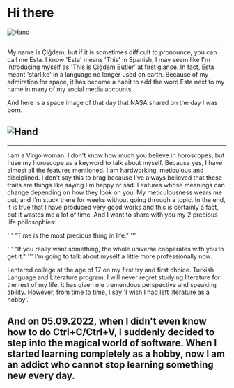 # Hi there
![Hand](https://img.icons8.com/bubbles/256/hand-side-view.png) 

---
My name is Çiğdem, but if it is sometimes difficult to pronounce, you can call me Esta. I know 'Esta' means 'This' in Spanish, I may seem like I'm introducing myself as 'This is Çiğdem Butler' at first glance.
In fact, Esta meant 'starlike' in a language no longer used on earth. Because of my admiration for space, it has become a habit to add the word Esta next to my name in many of my social media accounts.

And here is a space image of that day that NASA shared on the day I was born.

![Hand](https://apod.nasa.gov/apod/image/0009/ngc3184_kelly.jpg) 
---


---
I am a Virgo woman.
I don't know how much you believe in horoscopes, but I use my horoscope as a keyword to talk about myself.
  Because yes, I have almost all the features mentioned. I am hardworking, meticulous and disciplined.
     I don't say this to brag because I've always believed that these traits are things like saying I'm happy or sad. Features whose meanings can change depending on how they look on you.
    My meticulousness wears me out, and I'm stuck there for weeks without going through a topic.
In the end, it is true that I have produced very good works and this is certainly a fact, but it wastes me a lot of time.
And I want to share with you my 2 precious life philosophies:

'''
"Time is the most precious thing in life."
'''

'''
"If you really want something, the whole universe cooperates with you to get it."
'''
I'm going to talk about myself a little more professionally now.

I entered college at the age of 17 on my first try and first choice. Turkish Language and Literature program.
I will never regret studying literature for the rest of my life, it has given me tremendous perspective and speaking ability. However, from time to time, I say 'I wish I had left literature as a hobby'.

And on 05.09.2022, when I didn't even know how to do Ctrl+C/Ctrl+V, I suddenly decided to step into the magical world of software. When I started learning completely as a hobby, now I am an addict who cannot stop learning something new every day.
---










<!--
**estacigdemkahya/estacigdemkahya** is a ✨ _special_ ✨ repository because its `README.md` (this file) appears on your GitHub profile.
Here are some ideas to get you started:

- 🔭 I’m currently working on ...
- 🌱 I’m currently learning ...
- 👯 I’m looking to collaborate on ...
- 🤔 I’m looking for help with ...
- 💬 Ask me about ...
- 📫 How to reach me: ...
- 😄 Pronouns: ...
- ⚡ Fun fact: ...
-->


 


